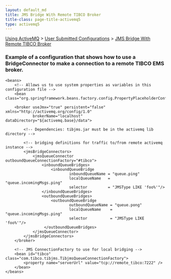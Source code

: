 ```yaml
---
layout: default_md
title: JMS Bridge With Remote TIBCO Broker 
title-class: page-title-activemq5
type: activemq5
---
```


[Using ActiveMQ](using-activemq) > [User Submitted Configurations](user-submitted-configurations) > [JMS Bridge With Remote TIBCO Broker](jms-bridge-with-remote-tibco-broker)


### Example of a configuration that shows how to use a BridgeConnector to make a connection to a remote TIBCO EMS broker.
```
<beans>
    <!-- Allows us to use system properties as variables in this configuration file -->
    <bean class="org.springframework.beans.factory.config.PropertyPlaceholderConfigurer"/>

    <broker useJmx="true" persistent="false" xmlns="http://activemq.org/config/1.0"
            brokerName="localhost" dataDirectory="${activemq.base}/data">

        <!-- Dependencies: tibjms.jar must be in the activemq lib directory -->

        <!-- bridging definitions for traffic to/from remote activemq instance -->
        <jmsBridgeConnectors>
            <jmsQueueConnector outboundQueueConnectionFactory="#tibco">
                <inboundQueueBridges>
                    <inboundQueueBridge
                            inboundQueueName = "queue.ping"
                            localQueueName   = "queue.incomingMsgs.ping"
                            selector         = "JMSType LIKE 'foo%'"/>
                </inboundQueueBridges>
                <outboundQueueBridges>
                    <outboundQueueBridge
                            outboundQueueName = "queue.pong"
                            localQueueName    = "queue.incomingMsgs.ping"
                            selector          = "JMSType LIKE 'foo%'"/>
                 </outboundQueueBridges>
            </jmsQueueConnector>
        </jmsBridgeConnectors>
    </broker>

    <!-- JMS ConnectionFactory to use for local bridging -->
    <bean id="tibco" class="com.tibco.tibjms.TibjmsQueueConnectionFactory">
        <property name="serverUrl" value="tcp://remote_tibco:7222" />
    </bean>
</beans>
```
